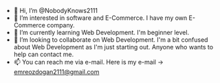 - 👋 Hi, I’m @NobodyKnows2111
- 👀 I’m interested in software and E-Commerce. I have my own E-Commerce company.
- 🌱 I’m currently learning Web Development. I'm beginner level.
- 💞️ I’m looking to collaborate on Web Development. I'm a bit confused about Web Development as I'm just starting out. Anyone who wants to help can contact me.
- 📫 You can reach me via e-mail. Here is my e-mail -> emreozdogan2111@gmail.com

<!---
NobodyKnows2111/NobodyKnows2111 is a ✨ special ✨ repository because its `README.md` (this file) appears on your GitHub profile.
You can click the Preview link to take a look at your changes.
--->
